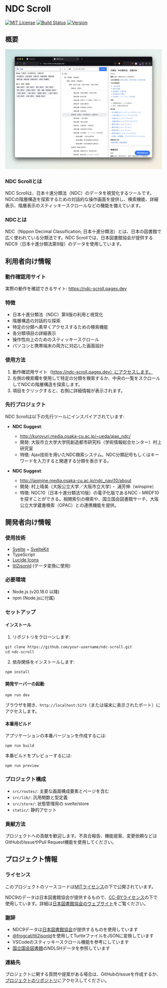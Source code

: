 # NDC Scroll
[![MIT License](https://img.shields.io/badge/License-MIT-green.svg)](https://choosealicense.com/licenses/mit/)
[![Build Status](https://img.shields.io/badge/build-passing-brightgreen)](https://github.com/cojiso/ndc-scroll)
[![Version](https://img.shields.io/badge/version-1.0.0-blue)](https://github.com/cojiso/ndc-scroll/releases)

## 概要
![NDC Scroll 画面イメージ](./static/ndc-scroll-screenshot.jpeg)

### NDC Scrollとは
NDC Scrollは、日本十進分類法（NDC）のデータを視覚化するツールです。NDCの階層構造を探索するための対話的な操作画面を提供し、検索機能、詳細表示、階層表示のスティッキースクロールなどの機能を備えています。

### NDCとは
NDC（Nippon Decimal Classification; 日本十進分類法）とは、日本の図書館で広く使われている分類法です。NDC Scrollでは、日本図書館協会が提供するNDC9（日本十進分類法第9版）のデータを使用しています。

## 利用者向け情報
### 動作確認用サイト
実際の動作を確認できるサイト: https://ndc-scroll.pages.dev

### 特徴
- 日本十進分類法（NDC）第9版の利用と視覚化
- 階層構造の対話的な探索
- 特定の分類へ素早くアクセスするための検索機能
- 各分類項目の詳細表示
- 操作性向上のためのスティッキースクロール
- パソコンと携帯端末の両方に対応した画面設計

### 使用方法
1. 動作確認用サイト（https://ndc-scroll.pages.dev）にアクセスします。
2. 左側の検索欄を使用して特定の分類を検索するか、中央の一覧をスクロールしてNDCの階層構造を探索します。
3. 項目をクリックすると、右側に詳細情報が表示されます。

### 先行プロジェクト
NDC Scrollは以下の先行ツールにインスパイアされています:

- **NDC Suggest**: 
  - http://kuroyuri.media.osaka-cu.ac.jp/~ueda/ajax_ndc/
  - 開発: 大阪市立大学大学院創造都市研究科（学術情報総合センター）村上研究室
  - 特徴: Ajax技術を用いたNDC検索システム。NDC分類記号もしくはキーワードを入力すると関連する分類を表示する。

- **NDC Suggest**: 
  - http://jasmine.media.osaka-cu.ac.jp/ndc_navi10/about  
  - 開発: 村上晴美（大阪公立大学／大阪市立大学）・ 浦芳伸（winspire）  
  - 特徴: NDC10（日本十進分類法10版）の電子化版であるNDC・MRDF10を探すことができる。相関索引の検索や、国立国会図書館サーチ、大阪公立大学蔵書検索（OPAC）との連携機能を提供。

## 開発者向け情報
### 使用技術
- [Svelte](https://svelte.dev/) + [SvelteKit](https://kit.svelte.dev/)
- TypeScript
- [Lucide Icons](https://lucide.dev/)
- [ttl2jsonld](https://github.com/frogcat/ttl2jsonld) (データ変換に使用)

### 必要環境
- Node.js (v20.18.0 以降)
- npm (Node.jsに付属)

### セットアップ
#### インストール
1. リポジトリをクローンします:
```
git clone https://github.com/your-username/ndc-scroll.git
cd ndc-scroll
```

2. 依存関係をインストールします:
```
npm install
```

#### 開発サーバーの起動
```
npm run dev
```

ブラウザを開き、`http://localhost:5173`（または端末に表示されたポート）にアクセスします。

#### 本番用ビルド
アプリケーションの本番バージョンを作成するには:
```
npm run build
```
本番ビルドをプレビューするには:
```
npm run preview
```

### プロジェクト構成
- `src/routes/`: 主要な画面構成要素とページを含む
- `src/lib/`: 汎用関数と型定義
- `src/store/`: 状態管理用の svelte/store
- `static/`: 静的アセット

### 貢献方法
プロジェクトへの貢献を歓迎します。不具合報告、機能提案、変更依頼などはGitHubのIssueやPull Request機能を使用してください。

## プロジェクト情報
### ライセンス
このプロジェクトのソースコードは[MITライセンス](LICENSE)の下で公開されています。

NDC9のデータは日本図書館協会が提供するもので、[CC-BYライセンス](https://creativecommons.org/licenses/by/4.0/)の下で使用しています。詳細は[日本図書館協会のウェブサイト](https://www.jla.or.jp/committees/bunrui/tabid/789/Default.aspx)をご覧ください。

### 謝辞
- NDC9データは[日本図書館協会](https://www.jla.or.jp/)が提供するものを使用しています
- [@frogcat/ttl2jsonld](https://github.com/frogcat/ttl2jsonld)を使用してTurtleファイルをJSONに変換しています
- VSCodeのスティッキースクロール機能を参考にしています
- [国立国会図書館](https://www.ndl.go.jp/)のNDLSHデータを参照しています

### 連絡先
プロジェクトに関する質問や提案がある場合は、GitHubのIssueを作成するか、[プロジェクトのリポジトリ](https://github.com/your-username/ndc-scroll)にアクセスしてください。